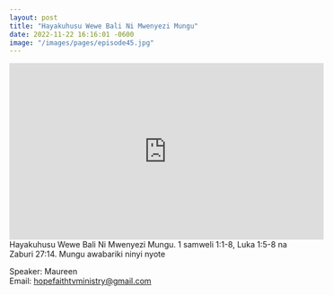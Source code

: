 ```yaml
---
layout: post
title: "Hayakuhusu Wewe Bali Ni Mwenyezi Mungu"
date: 2022-11-22 16:16:01 -0600
image: "/images/pages/episode45.jpg"
---
```


<iframe width="560" height="315" src="https://www.youtube.com/embed/FPK_GAs7y4s" title="YouTube video player" frameborder="0" allow="accelerometer; autoplay; clipboard-write; encrypted-media; gyroscope; picture-in-picture; web-share" allowfullscreen></iframe>
Hayakuhusu Wewe Bali Ni Mwenyezi Mungu. 1 samweli 1:1-8, Luka 1:5-8 na Zaburi 27:14. Mungu awabariki ninyi nyote

Speaker: Maureen <br>
Email: hopefaithtvministry@gmail.com
